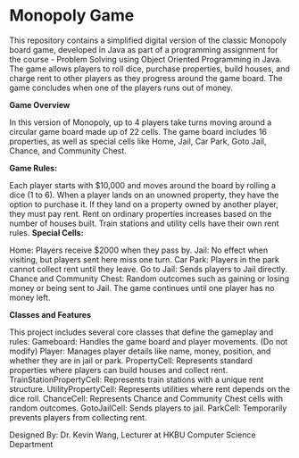 # Monopoly Game


This repository contains a simplified digital version of the classic Monopoly board game, developed in Java as part of a programming assignment for the course - Problem Solving using Object Oriented Programming in Java. The game allows players to roll dice, purchase properties, build houses, and charge rent to other players as they progress around the game board. The game concludes when one of the players runs out of money.

**Game Overview**

In this version of Monopoly, up to 4 players take turns moving around a circular game board made up of 22 cells. The game board includes 16 properties, as well as special cells like Home, Jail, Car Park, Goto Jail, Chance, and Community Chest.

**Game Rules:**

Each player starts with $10,000 and moves around the board by rolling a dice (1 to 6).
When a player lands on an unowned property, they have the option to purchase it. If they land on a property owned by another player, they must pay rent.
Rent on ordinary properties increases based on the number of houses built. Train stations and utility cells have their own rent rules.
**Special Cells:**

Home: Players receive $2000 when they pass by.
Jail: No effect when visiting, but players sent here miss one turn.
Car Park: Players in the park cannot collect rent until they leave.
Go to Jail: Sends players to Jail directly.
Chance and Community Chest: Random outcomes such as gaining or losing money or being sent to Jail.
The game continues until one player has no money left.

**Classes and Features**

This project includes several core classes that define the gameplay and rules:
Gameboard: Handles the game board and player movements. (Do not modify)
Player: Manages player details like name, money, position, and whether they are in jail or park.
PropertyCell: Represents standard properties where players can build houses and collect rent.
TrainStationPropertyCell: Represents train stations with a unique rent structure.
UtilityPropertyCell: Represents utilities where rent depends on the dice roll.
ChanceCell: Represents Chance and Community Chest cells with random outcomes.
GotoJailCell: Sends players to jail.
ParkCell: Temporarily prevents players from collecting rent.

Designed By: Dr. Kevin Wang, Lecturer at HKBU Computer Science Department
